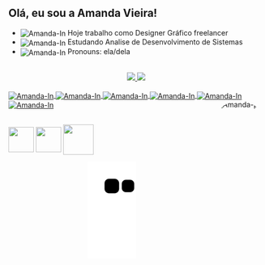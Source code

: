 ## Olá, eu sou a Amanda Vieira!

- <img align="center" alt="Amanda-In" height="30" width="30" src="https://img.icons8.com/nolan/344/briefcase.png"> Hoje trabalho como Designer Gráfico freelancer
- <img align="center" alt="Amanda-In" height="30" width="30" src="https://img.icons8.com/nolan/344/multiple-devices.png"> Estudando Analise de Desenvolvimento de Sistemas
- <img align="center" alt="Amanda-In" height="30" width="30" src="https://img.icons8.com/nolan/344/kiss-panda.png"> Pronouns: ela/dela

<br>

<div align="center">
  <a href="https://github.com/Amandavsnts">
  <img height="150em" src="https://github-readme-stats.vercel.app/api?username=Amandavsnts&show_icons=true&theme=radical&include_all_commits=true&count_private=true"/>
  <img height="150em" src="https://github-readme-stats.vercel.app/api/top-langs/?username=Amandavsnts&layout=compact&langs_count=7&theme=radical"/>
</div>

<div style="display: inline_block"><br>
  <img align="center" alt="Amanda-In" height="40" width="40" src="https://img.icons8.com/nolan/344/html-5.png">
  <img align="center" alt="Amanda-In" height="40" width="40" src="https://img.icons8.com/nolan/344/css-filetype.png">
  <img align="center" alt="Amanda-In" height="40" width="40" src="https://img.icons8.com/nolan/344/javascript.png">
  <img align="center" alt="Amanda-In" height="40" width="40" src="https://img.icons8.com/nolan/344/git.png">
  <img align="center" alt="Amanda-In" height="40" width="40" src="https://img.icons8.com/nolan/344/github.png">
  <img align="center" alt="Amanda-In" height="40" width="40" src="https://img.icons8.com/nolan/344/visual-studio.png">
  <img align="right" alt="Amanda-pic" height="150" style="border-radius:50px;" src="https://picrew.me/shareImg/org/202207/338224_W9PqKLKi.png">
</div>

##

<div> 
  <a href="https://instagram.com/amandavsnts" target="_blank"><img align="center" height="50" width="50" src="https://img.icons8.com/nolan/344/instagram-new.png" target="_blank"></a>
  <a href="https://www.linkedin.com/in/amandavsnts" target="_blank"><img align="center" height="50" width="50" src="https://img.icons8.com/nolan/344/linkedin.png" target="_blank"></a>
  <a href = "mailto:amandavsnts@gmail.com"><img align="center" height="60" width="60" src="https://img.icons8.com/nolan/344/gmail.png"></a> 
 </div>
 
 <div align="center">
 
 ![snake gif](https://github.com/Amandavsnts/Amandavsnts/blob/output/github-contribution-grid-snake.svg)
 
</div>
